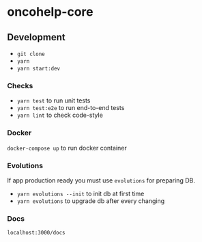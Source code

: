 # oncohelp-core

## Development
+ `git clone`
+ `yarn`
+ `yarn start:dev`

### Checks
+ `yarn test` to run unit tests
+ `yarn test:e2e` to run end-to-end tests
+ `yarn lint` to check code-style

### Docker
`docker-compose up` to run docker container

### Evolutions

If app production ready you must use `evolutions` for preparing DB.

+ `yarn evolutions --init` to init db at first time
+ `yarn evolutions` to upgrade db after every changing

### Docs
`localhost:3000/docs`